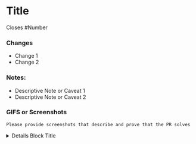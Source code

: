 # Title

Closes #Number

### **Changes**

- Change 1
- Change 2

### **Notes**:

- Descriptive Note or Caveat 1
- Descriptive Note or Caveat 2

### **GIFS or Screenshots**

`Please provide screenshots that describe and prove that the PR solves`

<details>
<summary>Details Block Title</summary>
Detail Block Content
</details>
